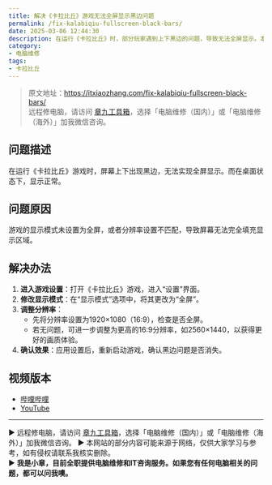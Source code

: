 ```yaml
---
title: 解决《卡拉比丘》游戏无法全屏显示黑边问题
permalink: /fix-kalabiqiu-fullscreen-black-bars/
date: 2025-03-06 12:44:30
description: 在运行《卡拉比丘》时，部分玩家遇到上下黑边的问题，导致无法全屏显示。本文介绍了该问题的原因，并提供了通过调整显示模式和分辨率来解决黑边问题的具体步骤。
category:
- 电脑维修
tags:
- 卡拉比丘
---
```


> 原文地址：<https://itxiaozhang.com/fix-kalabiqiu-fullscreen-black-bars/>  
> 远程修电脑，请访问 [章九工具箱](https://zhang9.com/)，选择「电脑维修（国内）」或「电脑维修（海外）」加我微信咨询。 

## 问题描述  

在运行《卡拉比丘》游戏时，屏幕上下出现黑边，无法实现全屏显示。而在桌面状态下，显示正常。

## 问题原因  

游戏的显示模式未设置为全屏，或者分辨率设置不匹配，导致屏幕无法完全填充显示区域。

## 解决办法  

1. **进入游戏设置**：打开《卡拉比丘》游戏，进入“设置”界面。  
2. **修改显示模式**：在“显示模式”选项中，将其更改为“全屏”。  
3. **调整分辨率**：  
   - 先将分辨率设置为1920×1080（16:9），检查是否全屏。  
   - 若无问题，可进一步调整为更高的16:9分辨率，如2560×1440，以获得更好的画质体验。  
4. **确认效果**：应用设置后，重新启动游戏，确认黑边问题是否消失。

## 视频版本

- [哔哩哔哩](https://www.bilibili.com/video/BV1TyPuezEK1)
- [YouTube](https://www.youtube.com/@itxiaozhang)

---
▶ 远程修电脑，请访问 [章九工具箱](https://zhang9.com/)，选择「电脑维修（国内）」或「电脑维修（海外）」加我微信咨询。 
▶ 本网站的部分内容可能来源于网络，仅供大家学习与参考，如有侵权请联系我核实删除。  
▶ **我是小章，目前全职提供电脑维修和IT咨询服务。如果您有任何电脑相关的问题，都可以问我噢。**  
